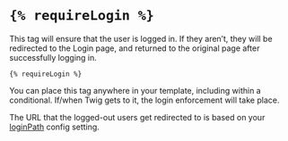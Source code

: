 # `{% requireLogin %}`

This tag will ensure that the user is logged in. If they aren’t, they will be redirected to the Login page, and returned to the original page after successfully logging in.

```twig
{% requireLogin %}
```

You can place this tag anywhere in your template, including within a conditional. If/when Twig gets to it, the login enforcement will take place.

The URL that the logged-out users get redirected to is based on your [loginPath](config-settings.md#loginPath) config setting.

